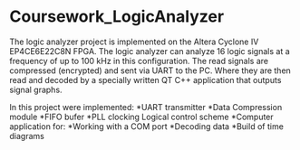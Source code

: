 # Coursework_LogicAnalyzer
The logic analyzer project is implemented on the Altera Cyclone IV EP4CE6E22C8N FPGA.
The logic analyzer can analyze 16 logic signals at a frequency of up to 100 kHz in this configuration.
The read signals are compressed (encrypted) and sent via UART to the PC.
Where they are then read and decoded by a specially written QT C++ application that outputs signal graphs.

In this project were implemented:
*UART transmitter
*Data Compression module
*FIFO bufer
*PLL clocking
Logical control scheme
*Computer application for:
*Working with a COM port
*Decoding data
*Build of time diagrams
